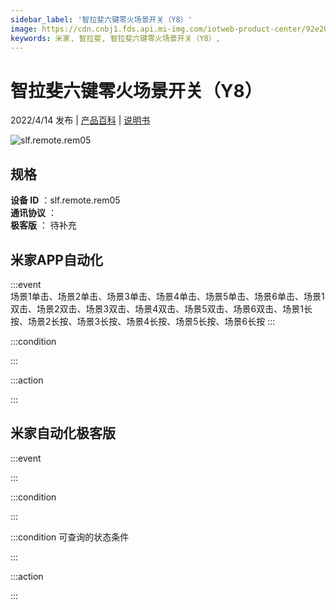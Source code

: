 ```yaml
---
sidebar_label: '智拉斐六键零火场景开关（Y8）'
image: https://cdn.cnbj1.fds.api.mi-img.com/iotweb-product-center/92e2003edbf67f35bd7d6cd6105732e7_1648194259245.png?GalaxyAccessKeyId=AKVGLQWBOVIRQ3XLEW&Expires=9223372036854775807&Signature=qI0AM2NHdS1B3TlQYQ3oPcJzdIc=
keywords: 米家, 智拉斐, 智拉斐六键零火场景开关（Y8）, 
---
```

# 智拉斐六键零火场景开关（Y8）

2022/4/14 发布 | [产品百科](https://home.mi.com/webapp/content/baike/product/index.html?model=slf.remote.rem05/) | [说明书](https://home.mi.com/views/introduction.html?model=slf.remote.rem05&region=cn)

![slf.remote.rem05](https://cdn.cnbj1.fds.api.mi-img.com/iotweb-product-center/92e2003edbf67f35bd7d6cd6105732e7_1648194259245.png?GalaxyAccessKeyId=AKVGLQWBOVIRQ3XLEW&Expires=9223372036854775807&Signature=qI0AM2NHdS1B3TlQYQ3oPcJzdIc=)

## 规格  
> 
**设备 ID** ：slf.remote.rem05  
**通讯协议** ：  
**极客版**  ： 待补充 


## 米家APP自动化  

:::event  
场景1单击、场景2单击、场景3单击、场景4单击、场景5单击、场景6单击、场景1双击、场景2双击、场景3双击、场景4双击、场景5双击、场景6双击、场景1长按、场景2长按、场景3长按、场景4长按、场景5长按、场景6长按
:::

:::condition  

:::

:::action   

:::

## 米家自动化极客版  

:::event  

:::

:::condition  

:::

:::condition 可查询的状态条件  

:::

:::action  

:::

        
